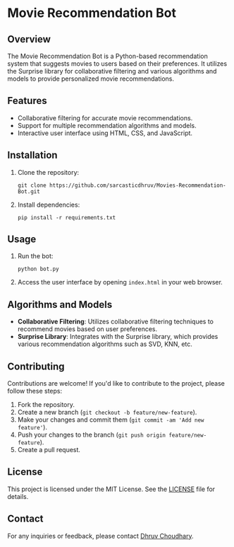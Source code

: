 # Movie Recommendation Bot

## Overview
The Movie Recommendation Bot is a Python-based recommendation system that suggests movies to users based on their preferences. It utilizes the Surprise library for collaborative filtering and various algorithms and models to provide personalized movie recommendations.

## Features
- Collaborative filtering for accurate movie recommendations.
- Support for multiple recommendation algorithms and models.
- Interactive user interface using HTML, CSS, and JavaScript.

## Installation
1. Clone the repository:
   ```
   git clone https://github.com/sarcasticdhruv/Movies-Recommendation-Bot.git
   ```
2. Install dependencies:
   ```
   pip install -r requirements.txt
   ```

## Usage
1. Run the bot:
   ```
   python bot.py
   ```
2. Access the user interface by opening `index.html` in your web browser.

## Algorithms and Models
- **Collaborative Filtering**: Utilizes collaborative filtering techniques to recommend movies based on user preferences.
- **Surprise Library**: Integrates with the Surprise library, which provides various recommendation algorithms such as SVD, KNN, etc.

## Contributing
Contributions are welcome! If you'd like to contribute to the project, please follow these steps:
1. Fork the repository.
2. Create a new branch (`git checkout -b feature/new-feature`).
3. Make your changes and commit them (`git commit -am 'Add new feature'`).
4. Push your changes to the branch (`git push origin feature/new-feature`).
5. Create a pull request.

## License
This project is licensed under the MIT License. See the [LICENSE](LICENSE) file for details.

## Contact
For any inquiries or feedback, please contact [Dhruv Choudhary](mailto:sarcasticdhruv@duck.com).

